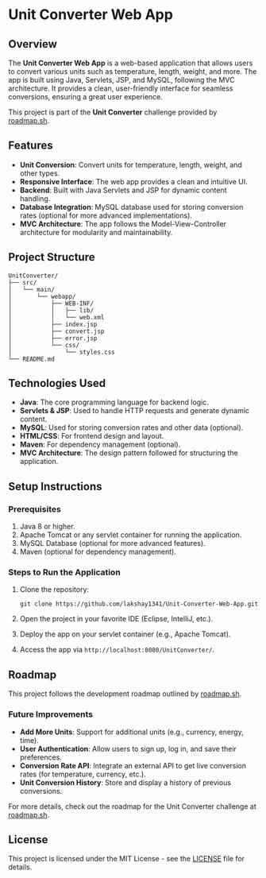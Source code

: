 # Unit Converter Web App

## Overview

The **Unit Converter Web App** is a web-based application that allows users to convert various units such as temperature, length, weight, and more. The app is built using Java, Servlets, JSP, and MySQL, following the MVC architecture. It provides a clean, user-friendly interface for seamless conversions, ensuring a great user experience.

This project is part of the **Unit Converter** challenge provided by [roadmap.sh](https://roadmap.sh/projects/unit-converter).

## Features

- **Unit Conversion**: Convert units for temperature, length, weight, and other types.
- **Responsive Interface**: The web app provides a clean and intuitive UI.
- **Backend**: Built with Java Servlets and JSP for dynamic content handling.
- **Database Integration**: MySQL database used for storing conversion rates (optional for more advanced implementations).
- **MVC Architecture**: The app follows the Model-View-Controller architecture for modularity and maintainability.

## Project Structure

```
UnitConverter/
├── src/
│   └── main/
│       └── webapp/
│           ├── WEB-INF/
│           │   ├── lib/
│           │   └── web.xml 
│           ├── index.jsp
│           ├── convert.jsp
│           ├── error.jsp
│           └── css/
│               └── styles.css
└── README.md
```

## Technologies Used

- **Java**: The core programming language for backend logic.
- **Servlets & JSP**: Used to handle HTTP requests and generate dynamic content.
- **MySQL**: Used for storing conversion rates and other data (optional).
- **HTML/CSS**: For frontend design and layout.
- **Maven**: For dependency management (optional).
- **MVC Architecture**: The design pattern followed for structuring the application.

## Setup Instructions

### Prerequisites

1. Java 8 or higher.
2. Apache Tomcat or any servlet container for running the application.
3. MySQL Database (optional for more advanced features).
4. Maven (optional for dependency management).

### Steps to Run the Application

1. Clone the repository:
   ```
   git clone https://github.com/lakshay1341/Unit-Converter-Web-App.git
   ```

2. Open the project in your favorite IDE (Eclipse, IntelliJ, etc.).

3. Deploy the app on your servlet container (e.g., Apache Tomcat).

4. Access the app via `http://localhost:8080/UnitConverter/`.

## Roadmap

This project follows the development roadmap outlined by [roadmap.sh](https://roadmap.sh/projects/unit-converter).

### Future Improvements

- **Add More Units**: Support for additional units (e.g., currency, energy, time).
- **User Authentication**: Allow users to sign up, log in, and save their preferences.
- **Conversion Rate API**: Integrate an external API to get live conversion rates (for temperature, currency, etc.).
- **Unit Conversion History**: Store and display a history of previous conversions.

For more details, check out the roadmap for the Unit Converter challenge at [roadmap.sh](https://roadmap.sh/projects/unit-converter).

## License

This project is licensed under the MIT License - see the [LICENSE](LICENSE) file for details.
